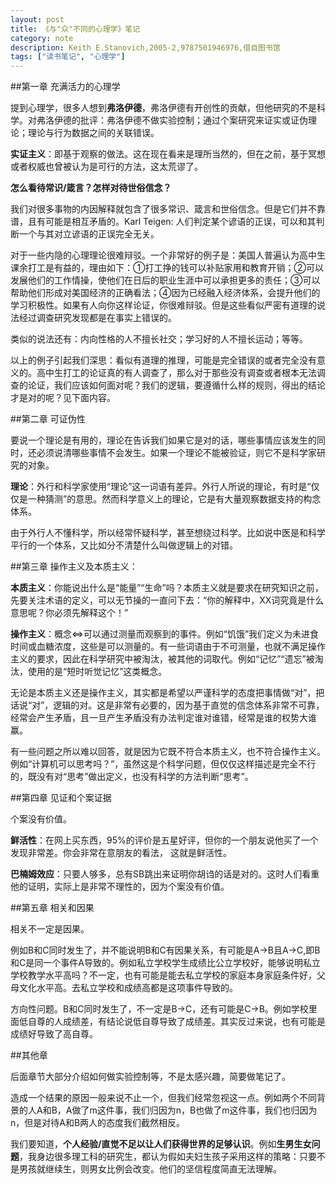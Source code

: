 ```yaml
---
layout: post
title: 《与"众"不同的心理学》笔记
category: note
description: Keith E.Stanovich,2005-2,9787501946976,借自图书馆
tags: ["读书笔记", "心理学"]
---
```


##第一章 充满活力的心理学

提到心理学，很多人想到**弗洛伊德**，弗洛伊德有开创性的贡献，但他研究的不是科学。对弗洛伊德的批评：弗洛伊德不做实验控制；通过个案研究来证实或证伪理论；理论与行为数据之间的关联错误。

**实证主义**：即基于观察的做法。这在现在看来是理所当然的，但在之前，基于冥想或者权威也曾被认为是可行的方法，这太荒谬了。

**怎么看待常识/箴言？怎样对待世俗信念？**

我们对很多事物的内因解释就包含了很多常识、箴言和世俗信念。但是它们并不靠谱，且有可能是相互矛盾的。Karl Teigen: 人们判定某个谚语的正误，可以和其判断一个与其对立谚语的正误完全无关。

对于一些内隐的心理理论很难辩驳。一个非常好的例子是：美国人普遍认为高中生课余打工是有益的，理由如下：①打工挣的钱可以补贴家用和教育开销；②可以发展他们的工作情操，使他们在日后的职业生涯中可以承担更多的责任；③可以帮助他们形成对美国经济的正确看法；④因为已经融入经济体系，会提升他们的学习积极性。如果有人向你这样论证，你很难辩驳。但是这些看似严密有道理的说法经过调查研究发现都是在事实上错误的。

类似的说法还有：内向性格的人不擅长社交；学习好的人不擅长运动；等等。

以上的例子引起我们深思：看似有道理的推理，可能是完全错误的或者完全没有意义的。高中生打工的论证真的有人调查了，那么对于那些没有调查或者根本无法调查的论证，我们应该如何面对呢？我们的逻辑，要遵循什么样的规则，得出的结论才是对的呢？见下面内容。

##第二章 可证伪性

要说一个理论是有用的，理论在告诉我们如果它是对的话，哪些事情应该发生的同时，还必须说清哪些事情不会发生。如果一个理论不能被验证，则它不是科学家研究的对象。

**理论**：外行和科学家使用“理论”这一词语有差异。外行人所说的理论，有时是“仅仅是一种猜测”的意思。然而科学意义上的理论，它是有大量观察数据支持的构念体系。

由于外行人不懂科学，所以经常怀疑科学，甚至想绕过科学。比如说中医是和科学平行的一个体系，又比如分不清楚什么叫做逻辑上的对错。

##第三章 操作主义及本质主义：

**本质主义**：你能说出什么是“能量”“生命”吗？本质主义就是要求在研究知识之前，先要关注术语的定义，可以无节操的一直问下去：“你的解释中，XX词究竟是什么意思呢？你必须先解释这个！”

**操作主义**：概念<=>可以通过测量而观察到的事件。例如“饥饿”我们定义为未进食时间或血糖浓度，这些是可以测量的。有一些词语由于不可测量，也就不满足操作主义的要求，因此在科学研究中被淘汰，被其他的词取代。例如“记忆”“遗忘”被淘汰，使用的是“短时听觉记忆”这类概念。

无论是本质主义还是操作主义，其实都是希望以严谨科学的态度把事情做“对”，把话说“对”，逻辑的对。这是非常有必要的，因为基于直觉的信念体系非常不可靠，经常会产生矛盾，且一旦产生矛盾没有办法判定谁对谁错，经常是谁的权势大谁赢。

有一些问题之所以难以回答，就是因为它既不符合本质主义，也不符合操作主义。例如“计算机可以思考吗？”，虽然这是个科学问题，但仅仅这样描述是完全不行的，既没有对“思考”做出定义，也没有科学的方法判断“思考”。

##第四章 见证和个案证据

个案没有价值。

**鲜活性**：在网上买东西，95%的评价是五星好评，但你的一个朋友说他买了一个发现非常差。你会非常在意朋友的看法， 这就是鲜活性。

**巴楠姆效应**：只要人够多，总有SB跳出来证明你胡诌的话是对的。这时人们看重他的证明，实际上是非常不理性的，因为个案没有价值。

##第五章 相关和因果

相关不一定是因果。

例如B和C同时发生了，并不能说明B和C有因果关系，有可能是A->B且A->C,即B和C是同一个事件A导致的。例如私立学校学生成绩比公立学校好，能够说明私立学校教学水平高吗？不一定，也有可能是能去私立学校的家庭本身家庭条件好，父母文化水平高。去私立学校和成绩高都是这项事件导致的。

方向性问题。B和C同时发生了，不一定是B->C，还有可能是C->B。例如学校里面低自尊的人成绩差，有结论说低自尊导致了成绩差。其实反过来说，也有可能是成绩好导致了高自尊。

##其他章

后面章节大部分介绍如何做实验控制等，不是太感兴趣，简要做笔记了。

造成一个结果的原因一般来说不止一个，但我们经常忽视这一点。例如两个不同背景的人A和B，A做了m这件事，我们归因为n，B也做了m这件事，我们也归因为n，但是对待A和B两人的态度我们截然相反。

我们要知道，**个人经验/直觉不足以让人们获得世界的足够认识**。例如**生男生女问题**，我身边很多理工科的研究生，都认为假如夫妇生孩子采用这样的策略：只要不是男孩就继续生，则男女比例会改变。他们的坚信程度简直无法理解。

